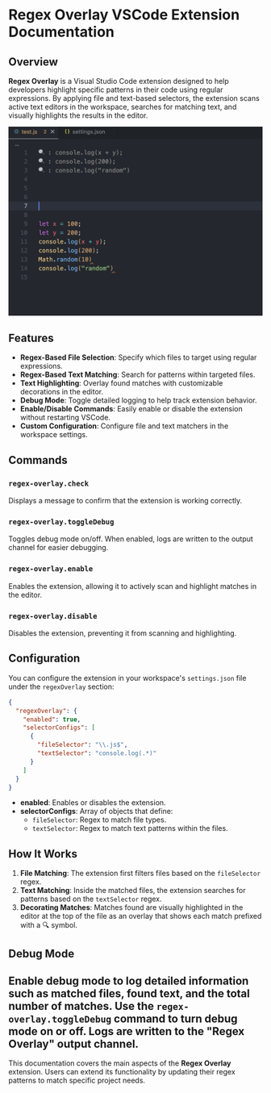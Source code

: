 # Regex Overlay VSCode Extension Documentation

## Overview

**Regex Overlay** is a Visual Studio Code extension designed to help developers highlight specific patterns in their code using regular expressions. By applying file and text-based selectors, the extension scans active text editors in the workspace, searches for matching text, and visually highlights the results in the editor.


![**alt text**](screenshots/image.png)

## Features

- **Regex-Based File Selection**: Specify which files to target using regular expressions.
- **Regex-Based Text Matching**: Search for patterns within targeted files.
- **Text Highlighting**: Overlay found matches with customizable decorations in the editor.
- **Debug Mode**: Toggle detailed logging to help track extension behavior.
- **Enable/Disable Commands**: Easily enable or disable the extension without restarting VSCode.
- **Custom Configuration**: Configure file and text matchers in the workspace settings.

## Commands

### `regex-overlay.check`
Displays a message to confirm that the extension is working correctly.

### `regex-overlay.toggleDebug`
Toggles debug mode on/off. When enabled, logs are written to the output channel for easier debugging.

### `regex-overlay.enable`
Enables the extension, allowing it to actively scan and highlight matches in the editor.

### `regex-overlay.disable`
Disables the extension, preventing it from scanning and highlighting.

## Configuration

You can configure the extension in your workspace's `settings.json` file under the `regexOverlay` section:

```json
{
  "regexOverlay": {
    "enabled": true,
    "selectorConfigs": [
      {
        "fileSelector": "\\.js$",
        "textSelector": "console.log(.*)"
      }
    ]
  }
}
```

- **enabled**: Enables or disables the extension.
- **selectorConfigs**: Array of objects that define:
  - `fileSelector`: Regex to match file types.
  - `textSelector`: Regex to match text patterns within the files.

## How It Works

1. **File Matching**: The extension first filters files based on the `fileSelector` regex.
2. **Text Matching**: Inside the matched files, the extension searches for patterns based on the `textSelector` regex.
3. **Decorating Matches**: Matches found are visually highlighted in the editor at the top of the file as an overlay that shows each match prefixed with a 🔍 symbol.

## Debug Mode

Enable debug mode to log detailed information such as matched files, found text, and the total number of matches. Use the `regex-overlay.toggleDebug` command to turn debug mode on or off. Logs are written to the "Regex Overlay" output channel.
---

This documentation covers the main aspects of the **Regex Overlay** extension. Users can extend its functionality by updating their regex patterns to match specific project needs.